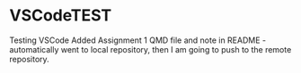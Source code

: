 # VSCodeTEST
Testing VSCode
Added Assignment 1 QMD file and note in README - automatically went to local repository, then I am going to push to the remote repository.